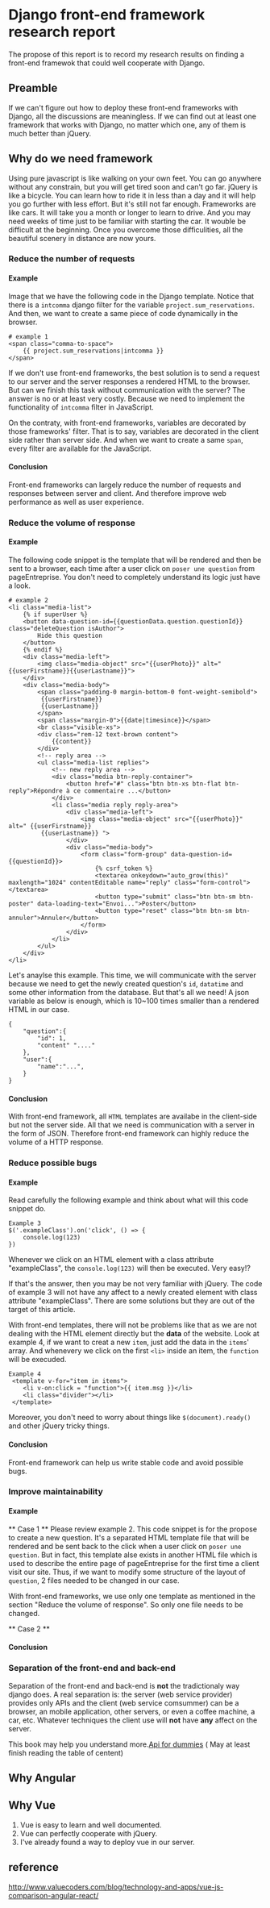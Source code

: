 # Django front-end framework research report
The propose of this report is to record my research results on finding a front-end framewok that could well cooperate with Django.

## Preamble
If we can't figure out how to deploy these front-end frameworks with Django, all the discussions are meaningless. If we can find out at least one framework that works with Django, no matter which one, any of them is much better than jQuery. 

## Why do we need framework
Using pure javascript is like walking on your own feet. You can go anywhere without any constrain, but you will get tired soon and can't go far. jQuery is like a bicycle. You can learn how to ride it in less than a day and it will help you go further with less effort. But it's still not far enough. Frameworks are like cars. It will take you a month or longer to learn to drive. And you may need weeks of time just to be familiar with starting the car. It wouble be difficult at the beginning. Once you overcome those difficulities, all the beautiful scenery in distance are now yours. 

### Reduce the number of requests
#### Example
Image that we have the following code in the Django template. Notice that there is a `intcomma` django filter for the variable `project.sum_reservations`. And then, we want to create a same piece of code dynamically in the browser.  


```
# example 1
<span class="comma-to-space">
    {{ project.sum_reservations|intcomma }}
</span> 
```

If we don't use front-end frameworks, the best solution is to send a request to our server and the server responses a rendered HTML to the browser. But can we finish this task without communication with the server? The answer is no or at least very costly. Because we need to implement the functionality of `intcomma` filter in JavaScript.

On the contraty, with front-end frameworks, variables are decorated by those frameworks' filter. That is to say, variables are decorated in the client side rather than server side. And when we want to create a same `span`, every filter are available for the JavaScript.

#### Conclusion
Front-end frameworks can largely reduce the number of requests and responses between server and client. And therefore improve web performance as well as user experience.

### Reduce the volume of response
#### Example
The following code snippet is the template that will be rendered and then be sent to a browser, each time after a user click on `poser une question` from pageEntreprise. You don't need to completely understand its logic just have a look.

```
# example 2
<li class="media-list">
    {% if superUser %}
    <button data-question-id={{questionData.question.questionId}} class="deleteQuestion isAuthor">
        Hide this question
    </button>
    {% endif %}
    <div class="media-left">
        <img class="media-object" src="{{userPhoto}}" alt="{{userFirstname}}{{userLastname}}">
    </div>
    <div class="media-body">
        <span class="padding-0 margin-bottom-0 font-weight-semibold">
         {{userFirstname}}   
         {{userLastname}}  
        </span>
        <span class="margin-0">{{date|timesince}}</span>
        <br class="visible-xs">
        <div class="rem-12 text-brown content">
            {{content}}
        </div>
        <!-- reply area -->
        <ul class="media-list replies">
            <!-- new reply area -->
            <div class="media btn-reply-container">
                <button href="#" class="btn btn-xs btn-flat btn-reply">Répondre à ce commentaire ...</button>
            </div>
            <li class="media reply reply-area">
                <div class="media-left">
                    <img class="media-object" src="{{userPhoto}}" alt=" {{userFirstname}}   
         {{userLastname}} ">
                </div>
                <div class="media-body">
                    <form class="form-group" data-question-id={{questionId}}>
                        {% csrf_token %}
                        <textarea onkeydown="auto_grow(this)" maxlength="1024" contentEditable name="reply" class="form-control"></textarea>
                        <button type="submit" class="btn btn-sm btn-poster" data-loading-text="Envoi...">Poster</button>
                        <button type="reset" class="btn btn-sm btn-annuler">Annuler</button>
                    </form>
                </div>
            </li>
        </ul>
    </div>
</li>

```

Let's anaylse this example. This time, we will communicate with the server because we need to get the newly created question's `id`, `datatime` and some other information from the database. But that's all we need! A json variable as below is enough, which is 10~100 times smaller than a rendered HTML in our case. 
```
{
    "question":{
        "id": 1,
        "content" "...."
    },
    "user":{
        "name":"...",
    }
}
```

#### Conclusion
With front-end framework, all `HTML` templates are availabe in the client-side but not the server side. All that we need is communication with a server in the form of JSON. Therefore front-end framework can highly reduce the volume of a HTTP response.

### Reduce possible bugs
#### Example
Read carefully the following example and think about what will this code snippet do.
```
Example 3 
$('.exampleClass').on('click', () => {
    console.log(123)
})
```
Whenever we click on an HTML element with a class attribute "exampleClass", the `console.log(123)` will then be executed. Very easy!?

If that's the answer, then you may be not very familiar with jQuery. 
The code of example 3 will not have any affect to a newly created element with class attribute "exampleClass". There are some solutions but they are out of the target of this article.

With front-end templates, there will not be problems like that as we are not dealing with the HTML element directly but the **data** of the website.  Look at example 4, if we want to creat a new `item`, just add the data in the `items`' array. And whenevery we click on the first `<li>` inside an item, the `function` will be execuded.    
```
Example 4 
 <template v-for="item in items">
    <li v-on:click = "function">{{ item.msg }}</li>
    <li class="divider"></li>
 </template>
```
Moreover, you don't need to worry about things like `$(document).ready()` and other jQuery tricky things.

#### Conclusion
Front-end framework can help us write stable code and avoid possible bugs.

### Improve maintainability
#### Example
** Case 1 **
Please review example 2. This code snippet is for the propose to create a new question. It's a separated HTML template file that will be rendered and be sent back to the click when a user click on `poser une question`. But in fact, this template alse exists in another HTML file which is used to describe the entire page of pageEntreprise for the first time a client visit our site. Thus, if we want to modify some structure of the layout of `question`, 2 files needed to be changed in our case.

With front-end frameworks, we use only one template as mentioned in the section "Reduce the volume of response". So only one file needs to be changed.

** Case 2 **



#### Conclusion


### Separation of the front-end and back-end
Separation of the front-end and back-end is **not** the tradictionaly way django does. 
A real separation is: the server (web service provider) provides only APIs and the client (web service comsummer) can be a browser, an mobile application, other servers, or even a coffee machine, a car, etc. Whatever techniques the client use will **not** have **any** affect on the server.

This book may help you understand more.[Api for dummies](ftp://public.dhe.ibm.com/software/uk/pdf/api-service/WSM14025USEN.pdf) ( May at least finish reading the table of centent)

## Why Angular



## Why Vue
1. Vue is easy to learn and well documented.
2. Vue can perfectly cooperate with jQuery.
3. I've already found a way to deploy vue in our server.

## reference
http://www.valuecoders.com/blog/technology-and-apps/vue-js-comparison-angular-react/
